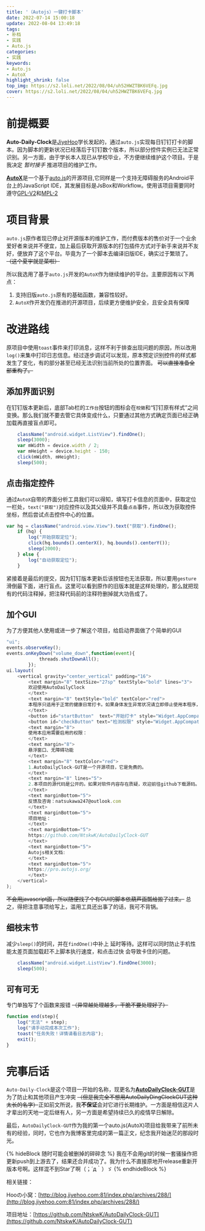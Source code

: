 ```yaml
---
title: '（Autojs）一键打卡脚本'
date: 2022-07-14 15:00:18
update: 2022-08-04 13:49:18
tags:
- 补档
- 实践
- Auto.js
categories:
- 实践
keywords: 
- Auto.js
- AutoX
highlight_shrink: false
top_img: https://s2.loli.net/2022/08/04/uh52HWZTBK6VEFq.jpg
cover: https://s2.loli.net/2022/08/04/uh52HWZTBK6VEFq.jpg
---
```

# 前提概要
**Auto-Daily-Clock**是[JiyeHoo](https://github.com/JiyeHoo)学长发起的，通过`auto.js`实现每日钉钉打卡的脚本。因为脚本的更新状况已经落后于钉钉数个版本，所以部分控件实例已无法正常识别。另一方面，由于学长本人现已从学校毕业，不方便继续维护这个项目。于是我决定 *暂时接手* 推进项目的维护工作。

[**AutoX**](https://github.com/kkevsekk1/AutoX)是一个基于[auto.js](https://github.com/hyb1996/Auto.js)的开源项目,它同样是一个支持无障碍服务的Android平台上的JavaScript IDE，其发展目标是JsBox和Workflow。使用该项目需要同时遵守[GPL-V2](https://opensource.org/licenses/GPL-2.0)和[MPL-2](https://www.mozilla.org/MPL/2.0)

# 项目背景
`auto.js`原作者现已停止对开源版本的维护工作，而付费版本的售价对于一个业余爱好者来说并不便宜，加上最后获取开源版本的打包插件方式对于新手来说并不友好，便放弃了这个平台。毕竟为了一个脚本去编译旧版IDE，确实过于繁琐了。 ~~（这个夏宇就是菜啦）~~

所以我选用了基于`auto.js`开发的`AutoX`作为继续维护的平台。主要原因有以下两点：

1. 支持旧版`auto.js`原有的基础函数，兼容性较好。
2. `AutoX`作开发仍在推进的开源项目，后续更方便维护安全，且安全具有保障

# 改进路线
原项目中使用`toast`事件来打印消息，这样不利于排查出现问题的原因，所以改用`log()`来集中打印日志信息。经过逐步调试可以发现，原本预定识别控件的样式都发生了变化，有的部分甚至已经无法识别当前所处的位置界面。 ~~可以直接准备全部重构了。~~

## 添加界面识别
在钉钉版本更新后，底部Tab栏的`工作台`按钮的图标会在`校徽`和“钉钉原有样式”之间变换。那么我们就不要去管它具体变成什么，只要通过其他方式确定页面已经正确加载再直接盲点即可。

```javascript
    className("android.widget.ListView").findOne();
    sleep(3000);
    var mWidth = device.width / 2;
    var mHeight = device.height - 150;
    click(mWidth, mHeight);
    sleep(500);
```

## 点击指定控件
通过`AutoX`自带的界面分析工具我们可以得知，填写打卡信息的页面中，获取定位一栏处，`text("获取")`对应控件以及其父级并不具备`点击`事件，所以改为获取控件坐标，然后尝试点击控件中心的位置。

```javascript
var hq = className("android.view.View").text("获取").findOne();
    if (hq) {
        log("开始获取定位");
        click(hq.bounds().centerX(), hq.bounds().centerY());
        sleep(2000);
    } else {
        log("自动获取定位");
    }
```

紧接着是最后的提交，因为钉钉版本更新后该按钮也无法获取，所以要用`gesture`滑倒最下面，进行盲点。这里可以看到原作的旧版本就是这样处理的，那么就把现有的代码注释掉，把注释代码前的注释符删掉就大功告成了。

## 加个GUI
为了方便其他人使用或进一步了解这个项目，给启动界面做了个简单的GUI

```javascript
"ui";
events.observeKey();
events.onKeyDown("volume_down",function(event){
            threads.shutDownAll();
        });
ui.layout(
    <vertical gravity="center_vertical" padding="16">
        <text margin="8" textSize="27sp" textStyle="bold" lines="3">
        欢迎使用AutoDailyClock
        </text>
        <text margin="8" textStyle="bold" textColor="red">
        本程序只适用于正常的健康日常打卡。如果身体发生异常状况请立即停止使用本程序，并及时向辅导员或其他负责人报告身体状况！
        </text>
        <button id="startButton"  text="开始打卡" style="Widget.AppCompat.Button.Colored" w="*"  h="70" margin="20"/>
        <button id="checkButton" text="检测权限" style="Widget.AppCompat.Button.Colored" w="*" h="70" margin="20"/>
        <text margin="8">
        使用本应用需要启用的权限：
        </text>
        <text margin="8">
        悬浮窗口、无障碍功能
        </text>
        <text margin="8" textColor="red">
        1.AutoDailyClock-GUT是一个开源项目，它是免费的。
        </text>
        <text margin="8" lines="5">
        2.本项目的源代码是公开的。如果对软件内容存在质疑，欢迎前往github下载源码。
        </text>
        <text marginBottom="5">
        反馈及咨询：natsukawa247@outlook.com
        </text>
        <text marginBottom="5">
        项目地址：
        </text>
        <text marginBottom="5">
        https://github.com/NtskwK/AutoDailyClock-GUT
        </text>
        <text marginBottom="5">
        Autojs相关文档:
        </text>
        <text marginBottom="5">
        https://pro.autojs.org/
        </text>
    </vertical>
);
```

~~不会用javascript画，所以随便找了个有GUI的脚本依葫芦画瓢给搬了过来。~~ 总之，得把注意事项给写上，滥用工具还出事了的话，我可不背锅。

## 细枝末节
减少`sleep()`的时间，并在`findOne()`中补上  延时等待。这样可以同时防止手机性能太差页面加载赶不上脚本执行速度，和点击过快
会导致卡住的问题。

```javascript
    className("android.widget.ListView").findOne(3000);
    sleep(500);
```

## 可有可无
专门单独写了个函数来报错 ~~（异常越处理越多，干脆不要处理好了）~~
```javascript
function end(step){
    log("无法" + step);
    log("请手动完成本次工作");
    toast("任务失败！详情请看日志内容");
    exit();
}
```

# 完事后话
`Auto-Daily-Clock`是这个项目一开始的名称，现更名为[**AutoDailyClock-GUT**](https://github.com/NtskwK/AutoDailyClock-GUT)是为了防止和其他项目产生冲突 ~~（但是我完全不想用AutoDailyDingClockGUT这种太长的名字）~~正如前文所说，我**不保证**会对它进行长期维护。一方面是相信这片人才辈出的天地一定后继有人，另一方面是希望持续已久的疫情早日解除。

最后，`AutoDailyClock-GUT`作为我的第一个auto.js(AutoX)项目给我带来了前所未有的经验，同时，它也作为我博客里完成的第一篇正文，纪念我开始迷茫的那段时光。

{% hideBlock 随时可能会被删掉的碎碎念 %}
我在不会用git的时候一套骚操作把更新push到上游去了，结果还合并成功了。我为什么不直接原地开release重新开版本号啊。这样混不到Star了啊（；´д｀）ゞ
{% endhideBlock %}

相关链接：

Hooの小窝：[http://blog.jiyehoo.com:81/index.php/archives/288/](http://blog.jiyehoo.com:81/index.php/archives/288/)

项目地址：[https://github.com/NtskwK/AutoDailyClock-GUT](https://github.com/NtskwK/AutoDailyClock-GUT)